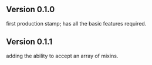 ## Version 0.1.0

first production stamp; has all the basic features required.

## Version 0.1.1

adding the ability to accept an array of mixins.
